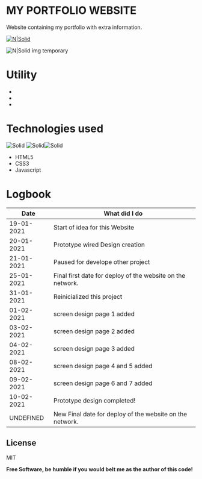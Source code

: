 # MY PORTFOLIO WEBSITE
Website containing my portfolio with extra information.

[![N|Solid](https://i.imgur.com/gE67ovB.png?1)](https://xd.adobe.com/view/8984ace5-112c-427d-a7f2-1da1a65fb644-dcd7/?fullscreen)


![N|Solid](http://aciappontalina.com.br/wp-content/uploads/2019/12/pontalina-pagina-contrucao.png)
img temporary



# Utility

  - 
  - 
  - 

# Technologies used
![Solid](https://i.imgur.com/FnosOQM.png?1) ![Solid](https://i.imgur.com/ipiusuJ.png?1)![Solid](https://i.imgur.com/90aknIy.png?1)
- HTML5 
- CSS3
- Javascript


# Logbook
| Date | What did I do |
| ------ | ------ |
| 19-01-2021 | Start of idea for this Website |
| 20-01-2021 | Prototype wired Design creation |
| 21-01-2021 | Paused for develope other project |
| 25-01-2021 | Final first date for deploy of the website on the network. |
| 31-01-2021 | Reinicialized this project |
| 01-02-2021 | screen design page 1 added |
| 03-02-2021 | screen design page 2 added |
| 04-02-2021 | screen design page 3 added |
| 08-02-2021 | screen design page 4 and 5 added  |
| 09-02-2021 | screen design page 6 and 7 added |
| 10-02-2021 | Prototype design completed! |
| UNDEFINED | New Final date for deploy of the website on the network. |

License
----

MIT

**Free Software, be humble if you would belt me as the author of this code!**

